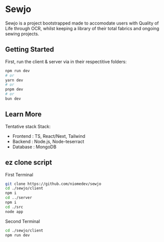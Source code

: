 # Sewjo
Sewjo is a project bootstrapped made to accomodate users with Quality of Life through OCR, whilst keeping a library of their total fabrics and ongoing sewing projects.

## Getting Started
First, run the client & server via in their respectitive folders:
```bash
npm run dev
# or
yarn dev
# or
pnpm dev
# or
bun dev
```

## Learn More

Tentative stack Stack:

- Frontend : TS, React/Next, Tailwind
- Backend  : Node.js, Node-teserract
- Database : MongoDB

## ez clone script
First Terminal
```bash
git clone https://github.com/niomedev/sewjo
cd ./sewjo/client
npm i
cd ../server
npm i
cd ./src
node app
```

Second Terminal
```bash
cd ./sewjo/client
npm run dev
```

